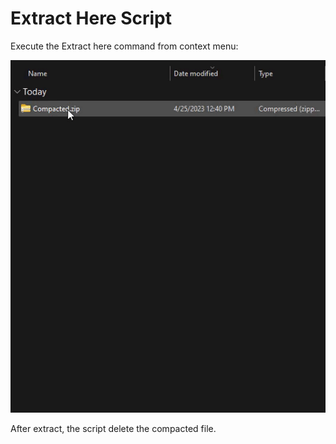 # Extract Here Script


Execute the Extract here command from context menu:

![Any text here](/media/7zip_extract_here/extract_here_mouse.gif)


After extract, the script delete the compacted file.